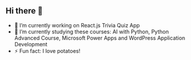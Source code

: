 ## Hi there 👋

- 🔭 I’m currently working on React.js Trivia Quiz App
- 🌱 I’m currently studying these courses: AI with Python, Python Advanced Course, Microsoft Power Apps and WordPress Application Development
- ⚡ Fun fact: I love potatoes!


<!--
**pinjama/pinjama** is a ✨ _special_ ✨ repository because its `README.md` (this file) appears on your GitHub profile.

Here are some ideas to get you started:

- 🔭 I’m currently working on trivia quiz app
- 🌱 I’m currently learning ...
- 👯 I’m looking to collaborate on ...
- 🤔 I’m looking for help with ...
- 💬 Ask me about ...
- 📫 How to reach me: ...
- 😄 Pronouns: ...
- ⚡ Fun fact: ...
-->
